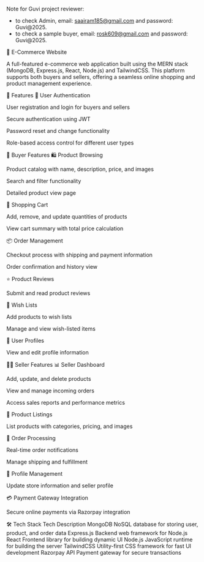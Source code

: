 Note for Guvi project reviewer:
  - to check Admin, email: saairam185@gmail.com and password: Guvi@2025.
  - to check a sample buyer, email: rosk609@gmail.com and password: Guvi@2025.

🛒 E-Commerce Website

A full-featured e-commerce web application built using the MERN stack (MongoDB, Express.js, React, Node.js) and TailwindCSS. This platform supports both buyers and sellers, offering a seamless online shopping and product management experience.

🚀 Features
🔐 User Authentication

User registration and login for buyers and sellers

Secure authentication using JWT

Password reset and change functionality

Role-based access control for different user types

👤 Buyer Features
🛍 Product Browsing

Product catalog with name, description, price, and images

Search and filter functionality

Detailed product view page

🛒 Shopping Cart

Add, remove, and update quantities of products

View cart summary with total price calculation

📦 Order Management

Checkout process with shipping and payment information

Order confirmation and history view

⭐ Product Reviews

Submit and read product reviews

💖 Wish Lists

Add products to wish lists

Manage and view wish-listed items

🧾 User Profiles

View and edit profile information

🧑‍💼 Seller Features
📊 Seller Dashboard

Add, update, and delete products

View and manage incoming orders

Access sales reports and performance metrics

🧾 Product Listings

List products with categories, pricing, and images

🚚 Order Processing

Real-time order notifications

Manage shipping and fulfillment

🏪 Profile Management

Update store information and seller profile

💳 Payment Gateway Integration

Secure online payments via Razorpay integration

🛠 Tech Stack
Tech	Description
MongoDB	NoSQL database for storing user, product, and order data
Express.js	Backend web framework for Node.js
React	Frontend library for building dynamic UI
Node.js	JavaScript runtime for building the server
TailwindCSS	Utility-first CSS framework for fast UI development
Razorpay API	Payment gateway for secure transactions
